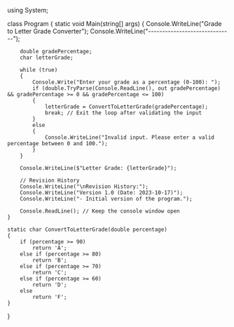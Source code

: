 using System;

class Program
{
    static void Main(string[] args)
    {
        Console.WriteLine("Grade to Letter Grade Converter");
        Console.WriteLine("------------------------------");

        double gradePercentage;
        char letterGrade;

        while (true)
        {
            Console.Write("Enter your grade as a percentage (0-100): ");
            if (double.TryParse(Console.ReadLine(), out gradePercentage) && gradePercentage >= 0 && gradePercentage <= 100)
            {
                letterGrade = ConvertToLetterGrade(gradePercentage);
                break; // Exit the loop after validating the input
            }
            else
            {
                Console.WriteLine("Invalid input. Please enter a valid percentage between 0 and 100.");
            }
        }

        Console.WriteLine($"Letter Grade: {letterGrade}");

        // Revision History
        Console.WriteLine("\nRevision History:");
        Console.WriteLine("Version 1.0 (Date: 2023-10-17)");
        Console.WriteLine("- Initial version of the program.");

        Console.ReadLine(); // Keep the console window open
    }

    static char ConvertToLetterGrade(double percentage)
    {
        if (percentage >= 90)
            return 'A';
        else if (percentage >= 80)
            return 'B';
        else if (percentage >= 70)
            return 'C';
        else if (percentage >= 60)
            return 'D';
        else
            return 'F';
    }
}

